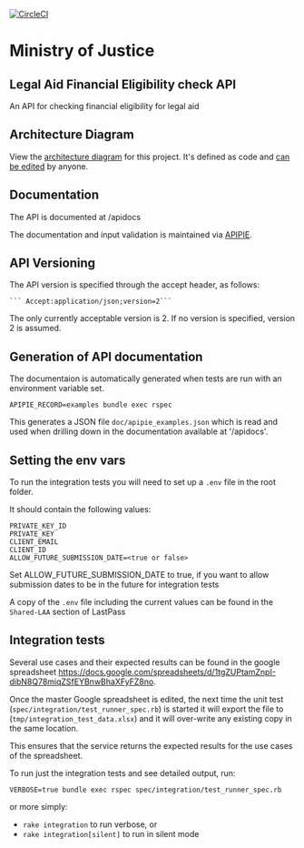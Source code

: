 [![CircleCI](https://circleci.com/gh/ministryofjustice/check-financial-eligibility/tree/master.svg?style=svg)](https://circleci.com/gh/ministryofjustice/check-financial-eligibility/tree/master)

# Ministry of Justice

## Legal Aid Financial Eligibility check API

An API for checking financial eligibility for legal aid

## Architecture Diagram

View the [architecture diagram](https://structurizr.com/share/55246/diagrams#cfe-container) for this project.
It's defined as code and [can be edited](https://github.com/ministryofjustice/laa-architecture-as-code/blob/main/src/main/kotlin/model/CFE.kt) by anyone.

## Documentation

The API is documented at /apidocs

The documentation and input validation is maintained via
[APIPIE](https://github.com/Apipie/apipie-rails).

## API Versioning

The API version is specified through the accept header, as follows:

    ``` Accept:application/json;version=2```

The only currently acceptable version is 2.  If no version is specified, version 2 is assumed.


## Generation of API documentation
The documentaion is automatically generated when tests are run with an environment variable set.

```APIPIE_RECORD=examples bundle exec rspec```

This generates a JSON file `doc/apipie_examples.json` which is read and used when drilling down in the documentation available at '/apidocs'.

## Setting the env vars
To run the integration tests you will need to set up a `.env` file in the root folder.

It should contain the following values:
```shell script
PRIVATE_KEY_ID
PRIVATE_KEY
CLIENT_EMAIL
CLIENT_ID
ALLOW_FUTURE_SUBMISSION_DATE=<true or false>
```

Set ALLOW_FUTURE_SUBMISSION_DATE to true, if you want to allow submission dates to be in the future for integration tests

A copy of the `.env` file including the current values can be found in the `Shared-LAA` section of LastPass

## Integration tests
Several use cases and their expected results can be found in the google spreadsheet https://docs.google.com/spreadsheets/d/1tgZUPtamZnpI-dibN8Q78miqZSfEYBnwBhaXFyFZ8no.

Once the master Google spreadsheet is edited, the next time the unit test (`spec/integration/test_runner_spec.rb`) is started it will export the file to (`tmp/integration_test_data.xlsx`) and it will over-write any existing copy in the same location.

This ensures that the service returns the expected results for the use cases of the spreadsheet.

To run just the integration tests and see detailed output, run:

   ```VERBOSE=true bundle exec rspec spec/integration/test_runner_spec.rb```

or more simply:

* ```rake integration``` to run verbose, or
* ```rake integration[silent]``` to run in silent mode
